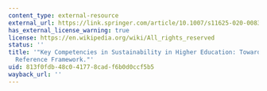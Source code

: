 ```yaml
---
content_type: external-resource
external_url: https://link.springer.com/article/10.1007/s11625-020-00838-2
has_external_license_warning: true
license: https://en.wikipedia.org/wiki/All_rights_reserved
status: ''
title: '"Key Competencies in Sustainability in Higher Education: Toward an Agreed-Upon
  Reference Framework."'
uid: 813f0fdb-48c0-4177-8cad-f6b0d0ccf5b5
wayback_url: ''
---
```

